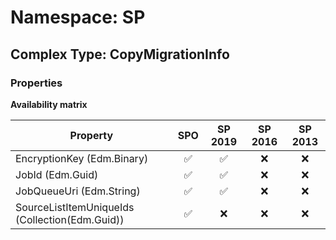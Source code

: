 # Namespace: SP

## Complex Type: CopyMigrationInfo

### Properties

**Availability matrix**

Property | SPO | SP 2019 | SP 2016 | SP 2013
----------|:---:|:-------:|:-------:|:-------:
EncryptionKey (Edm.Binary) | ✅ | ✅ | ❌ | ❌
JobId (Edm.Guid) | ✅ | ✅ | ❌ | ❌
JobQueueUri (Edm.String) | ✅ | ✅ | ❌ | ❌
SourceListItemUniqueIds (Collection(Edm.Guid)) | ✅ | ❌ | ❌ | ❌
